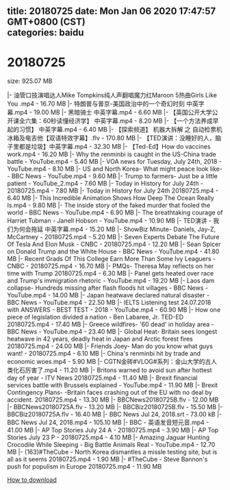 
title: 20180725
date: Mon Jan 06 2020 17:47:57 GMT+0800 (CST)    
categories: baidu
---

# 20180725
size: 925.07 MB
 
 
|- 油管口技演唱达人Mike Tompkins纯人声翻唱魔力红Maroon 5热曲Girls Like You ​.mp4 - 16.70 MB
|- 特朗普与普京-美国政治中的一个奇幻时刻 中英字幕.mp4 - 19.00 MB
|- 黑暗骑士 中英字幕.mp4 - 6.60 MB
|- 【英国公开大学公开课全六集：60秒读懂经济学】 中英字幕.mp4 - 8.20 MB
|- 【一个方法养成早起的习惯】 中英字幕.mp4 - 6.40 MB
|- 【探索频道】 机器大拆解 之 自动检票机 冰箱及电吉他【双语特效字幕】.flv - 170.80 MB
|- 【TED演讲：没睡好的人，脑子里都是垃圾】中英字幕.mp4 - 32.30 MB
|- 【Ted-Ed】How do vaccines work.mp4 - 16.20 MB
|- Why the renminbi is caught in the US-China trade battle - YouTube.mp4 - 5.40 MB
|- VOA news for Tuesday, July 24th, 2018 - YouTube.mp4 - 8.10 MB
|- US and North Korea- What might peace look like- - BBC News - YouTube.mp4 - 9.60 MB
|- Trump to farmers- Just be a little patient - YouTube_2.mp4 - 7.60 MB
|- Today in History for July 24th - 20180725.mp4 - 7.80 MB
|- Today in History for July 24th  20180725.mp4 - 6.40 MB
|- This Incredible Animation Shows How Deep The Ocean Really Is.mp4 - 9.80 MB
|- The inside story of the faked murder that fooled the world - BBC News - YouTube.mp4 - 6.90 MB
|- The breathtaking courage of Harriet Tubman - Janell Hobson - YouTube.mp4 - 10.90 MB
|- TED演讲 - 我们为何会拖延  中英字幕.mp4 - 15.20 MB
|- ShowBiz Minute- Daniels, Jay-Z, McCartney - 20180725.mp4 - 5.20 MB
|- Seven Experts Debate The Future Of Tesla And Elon Musk - CNBC - 20180725.mp4 - 12.20 MB
|- Sean Spicer on Donald Trump and the White House - BBC News - YouTube.mp4 - 41.80 MB
|- Recent Grads Of This College Earn More Than Some Ivy Leaguers - CNBC - 20180725.mp4 - 16.70 MB
|- PMQs- Theresa May reflects on her time with Trump 20180725.mp4 - 6.30 MB
|- Panel gets heated over race and Trump's immigration rhetoric - YouTube.mp4 - 19.20 MB
|- Laos dam collapse- Hundreds missing after flash floods hit villages - BBC News - YouTube.mp4 - 14.00 MB
|- Japan heatwave declared natural disaster - BBC News - YouTube.mp4 - 22.50 MB
|- IELTS Listening test 24.07.2018 with ANSWERS - BEST TEST - 2018 - YouTube.mp4 - 60.90 MB
|- How one piece of legislation divided a nation - Ben Labaree, Jr. TED-ED 20180725.mp4 - 17.40 MB
|- Greece wildfires- '60 dead' in holiday area - BBC News - YouTube.mp4 - 23.40 MB
|- Global Heat- Britain sees longest heatwave in 42 years, deadly heat in Japan and Arctic forest fires 20180725.mp4 - 24.00 MB
|- Friends Joey- Man do you know what guys want! - 20180725.mp4 - 6.10 MB
|- China's renminbi hit by trade and economic woes.mp4 - 5.90 MB
|- CGTN金砖#VLOG#系列：金山大学的古人类化石厉害了.mp4 - 11.20 MB
|- Britons warned to avoid sun after hottest day of year - ITV News 20180725.mp4 - 11.40 MB
|- Brexit financial services battle with Brussels explained - YouTube.mp4 - 11.90 MB
|- Brexit Contingency Plans- -Britain faces crashing out of the EU with no deal by accident. 20180725.mp4 - 13.30 MB
|- BBCNews20180725B.flv - 12.00 MB
|- BBCNews20180725A.flv - 13.20 MB
|- BBCBiz20180725B.flv - 15.50 MB
|- BBCBiz20180725A.flv - 16.40 MB
|- BBC News Jul 24, 2018.srt - 73.00 kB
|- BBC News Jul 24, 2018.mp4 - 105.10 MB
|- BBC - 英语发音短元音.mp4 - 41.00 MB
|- AP Top Stories July 24 A - 20180725.mp4 - 3.90 MB
|- AP Top Stories July 23 P - 20180725.mp4 - 4.10 MB
|- Amazing Jaguar Hunting Crocodile While Sleeping - Big Battle Animals Real - YouTube.mp4 - 12.70 MB
|- (163)#TheCube - North Korea dismantles a missle testing site, but is all as it seems 20180725.mp4 - 1.90 MB
|- #TheCube - Steve Bannon's push for populism in Europe 20180725.mp4 - 11.90 MB

[How to download](https://bpcam.bemobtrk.com/go/2ceec3aa-1ca2-46d6-b9ff-aaa5c184517c?jno=2394)